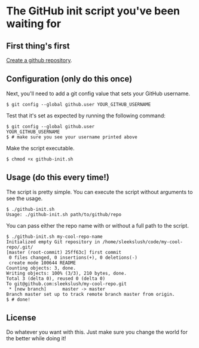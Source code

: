 # The GitHub init script you've been waiting for

## First thing's first
[Create a github repository](https://github.com/repositories/new).

## Configuration (only do this once)
Next, you'll need to add a git config value that sets your GitHub username.

    $ git config --global github.user YOUR_GITHUB_USERNAME
    
Test that it's set as expected by running the following command:

    $ git config --global github.user
    YOUR_GITHUB_USERNAME
    $ # make sure you see your username printed above
    
Make the script executable.

    $ chmod +x github-init.sh
    
## Usage (do this every time!)
The script is pretty simple. You can execute the script without arguments to see the usage.

    $ ./github-init.sh
    Usage: ./github-init.sh path/to/github/repo
    
You can pass either the repo name with or without a full path to the script.

    $ ./github-init.sh my-cool-repo-name
    Initialized empty Git repository in /home/sleekslush/code/my-cool-repo/.git/
    [master (root-commit) 25ff63c] first commit
     0 files changed, 0 insertions(+), 0 deletions(-)
     create mode 100644 README
    Counting objects: 3, done.
    Writing objects: 100% (3/3), 210 bytes, done.
    Total 3 (delta 0), reused 0 (delta 0)
    To git@github.com:sleekslush/my-cool-repo.git
     * [new branch]      master -> master
    Branch master set up to track remote branch master from origin.
    $ # done!
    
## License
Do whatever you want with this. Just make sure you change the world for the better while doing it!